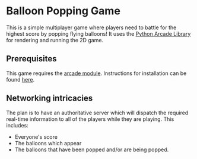 # Balloon Popping Game

This is a simple multiplayer game where players need to battle for the highest score by popping flying balloons! It uses the [Python Arcade Library](https://api.arcade.academy/en/stable/) for rendering and running the 2D game.

## Prerequisites

This game requires the [arcade module](https://pypi.org/project/arcade/). Instructions for installation can be found [here](https://api.arcade.academy/en/stable/get_started/install.html).

## Networking intricacies

The plan is to have an authoritative server which will dispatch the required real-time information to all of the players while they are playing. This includes:
- Everyone's score
- The balloons which appear
- The balloons that have been popped and/or are being popped.

